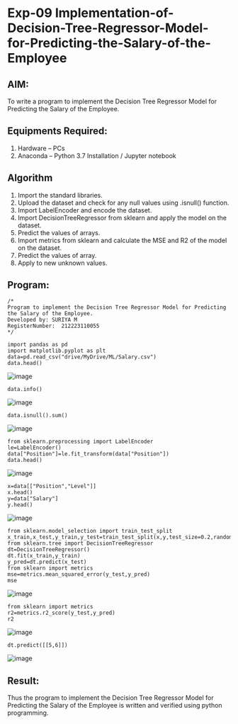 # Exp-09 Implementation-of-Decision-Tree-Regressor-Model-for-Predicting-the-Salary-of-the-Employee

## AIM:
To write a program to implement the Decision Tree Regressor Model for Predicting the Salary of the Employee.

## Equipments Required:
1. Hardware – PCs
2. Anaconda – Python 3.7 Installation / Jupyter notebook

## Algorithm
1. Import the standard libraries.
2. Upload the dataset and check for any null values using .isnull() function.
3. Import LabelEncoder and encode the dataset.
4. Import DecisionTreeRegressor from sklearn and apply the model on the dataset.
5. Predict the values of arrays.
6. Import metrics from sklearn and calculate the MSE and R2 of the model on the dataset.
7. Predict the values of array.
8. Apply to new unknown values.

## Program:
```
/*
Program to implement the Decision Tree Regressor Model for Predicting the Salary of the Employee.
Developed by: SURIYA M
RegisterNumber:  212223110055
*/
```
```
import pandas as pd
import matplotlib.pyplot as plt
data=pd.read_csv("drive/MyDrive/ML/Salary.csv")
data.head()
```
![image](https://github.com/user-attachments/assets/cb362829-ee27-44d5-a8bf-83aca71a65a7)
```
data.info()
```
![image](https://github.com/user-attachments/assets/098388e0-9a12-4520-ab3d-7c90ea67b275)
```
data.isnull().sum()
```
![image](https://github.com/user-attachments/assets/a3372068-9d05-4704-9f7b-c9693e4da3a7)
```
from sklearn.preprocessing import LabelEncoder
le=LabelEncoder()
data["Position"]=le.fit_transform(data["Position"])
data.head()
```
![image](https://github.com/user-attachments/assets/b6d27983-3eec-4a31-8ba1-b171c6d83737)
```
x=data[["Position","Level"]]
x.head()
y=data["Salary"]
y.head()
```
![image](https://github.com/user-attachments/assets/60038868-9f58-47e0-9b4c-e03c71f5a00c)
```
from sklearn.model_selection import train_test_split
x_train,x_test,y_train,y_test=train_test_split(x,y,test_size=0.2,random_state=2)
from sklearn.tree import DecisionTreeRegressor
dt=DecisionTreeRegressor()
dt.fit(x_train,y_train)
y_pred=dt.predict(x_test)
from sklearn import metrics
mse=metrics.mean_squared_error(y_test,y_pred)
mse
```
![image](https://github.com/user-attachments/assets/980b2e39-2789-4357-b30d-f91814ab34ed)
```
from sklearn import metrics
r2=metrics.r2_score(y_test,y_pred)
r2
```
![image](https://github.com/user-attachments/assets/922cc946-5ae8-460d-82c5-79e58a6b42dc)
```
dt.predict([[5,6]])
```
![image](https://github.com/user-attachments/assets/fba1fdb3-2813-42fe-8f29-d70e1680ae82)





## Result:
Thus the program to implement the Decision Tree Regressor Model for Predicting the Salary of the Employee is written and verified using python programming.
